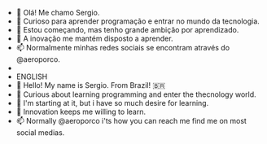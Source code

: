 - 👋 Olá! Me chamo Sergio.
- 👀 Curioso para aprender programação e entrar no mundo da tecnologia.
- 🌱 Estou começando, mas tenho grande ambição por aprendizado.
- 💞️ A inovação me mantém disposto a aprender.
- 📫 Normalmente minhas redes sociais se encontram através do @aeroporco. 
-
- ENGLISH
- 👋 Hello! My name is Sergio. From Brazil! 🇧🇷 
- 👀 Curious about learning programming and enter the thecnology world.
- 🌱 I'm starting at it, but i have so much desire for learning. 
- 💞️ Innovation keeps me willing to learn.
- 📫 Normally @aeroporco i'ts how you can reach me find me on most social medias. 
